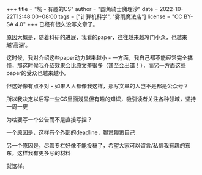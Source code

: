 +++
title = "坑 - 有趣的CS"
author = "圆角骑士魔理沙"
date = 2022-10-22T12:48:00+08:00
tags = ["计算机科学", "雾雨魔法店"]
license = "CC BY-SA 4.0"
+++
已经有很久没写文章了。

原因大概是，随着科研的进展，我看的paper，往往越来越冷门小众，也越来越‘高深’。

这时候，我对介绍这些paper动力越来越小 - 一方面，我自己都不能经常完全搞懂，那这时候我介绍效果会比原文差很多（甚至会出错！），而另一方面这些paper的受众也越来越小。

但这好像有点不对 - 如果人人都像我这样，那写文章的人岂不是都是公众号？

所以我决定以后写一些CS里面浅显但有趣的知识，吸引读者关注各种领域，坚持一周一更

为啥要写一个公告而不是直接写捏？

一个原因是，这样有个外部的deadline，鞭策鞭策自己

另一个原因是，尽管专栏好像不能投稿了，希望大家可以留言/私信我有趣的东东，这样我有更多写的材料

就这样。
